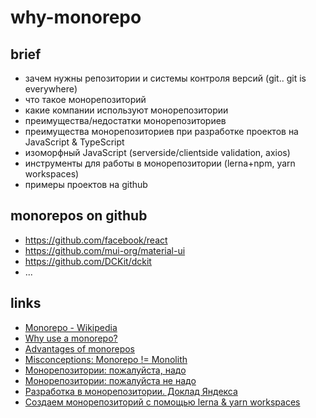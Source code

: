 # why-monorepo

## brief

- зачем нужны репозитории и системы контроля версий (git.. git is everywhere)
- что такое монорепозиторий
- какие компании используют монорепозитории
- преимущества/недостатки монорепозиториев
- преимущества монорепозиториев при разработке проектов на JavaScript & TypeScript
- изоморфный JavaScript (serverside/clientside validation, axios)
- инструменты для работы в монорепозитории (lerna+npm, yarn workspaces)
- примеры проектов на github

## monorepos on github

- https://github.com/facebook/react
- https://github.com/mui-org/material-ui
- https://github.com/DCKit/dckit
- ...

## links

- [Monorepo - Wikipedia](https://en.wikipedia.org/wiki/Monorepo)
- [Why use a monorepo?](https://blog.rocketpoweredjetpants.com/2018/01/why-use-monorepo.html)
- [Advantages of monorepos](https://danluu.com/monorepo/)
- [Misconceptions: Monorepo != Monolith](https://blog.nrwl.io/misconceptions-about-monorepos-monorepo-monolith-df1250d4b03c)
- [Монорепозитории: пожалуйста, надо](https://habr.com/ru/company/otus/blog/453958)
- [Монорепозитории: пожалуйста не надо](https://habr.com/ru/post/435306)
- [Разработка в монорепозитории. Доклад Яндекса](https://habr.com/ru/company/yandex/blog/469021)
- [Создаем монорепозиторий с помощью lerna & yarn workspaces](https://habr.com/ru/post/448766)
